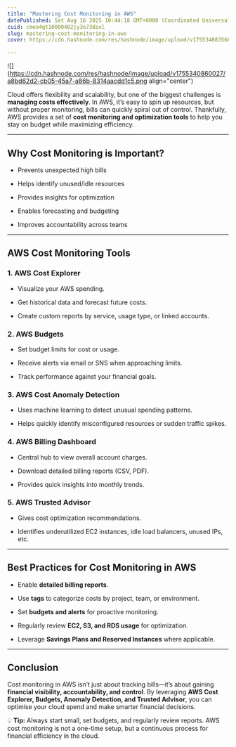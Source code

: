 ```yaml
---
title: "Mastering Cost Monitoring in AWS"
datePublished: Sat Aug 16 2025 10:44:18 GMT+0000 (Coordinated Universal Time)
cuid: cmee4qt10000402jy3e73dsxl
slug: mastering-cost-monitoring-in-aws
cover: https://cdn.hashnode.com/res/hashnode/image/upload/v1755340835683/b0b99a80-de59-41f3-965b-1f4a3a37f624.jpeg

---
```


![](https://cdn.hashnode.com/res/hashnode/image/upload/v1755340860027/a8bd62d2-cb05-45a7-a86b-8314aacdd1c5.png align="center")

Cloud offers flexibility and scalability, but one of the biggest challenges is **managing costs effectively**. In AWS, it’s easy to spin up resources, but without proper monitoring, bills can quickly spiral out of control. Thankfully, AWS provides a set of **cost monitoring and optimization tools** to help you stay on budget while maximizing efficiency.

---

## **Why Cost Monitoring is Important?**

* Prevents unexpected high bills
    
* Helps identify unused/idle resources
    
* Provides insights for optimization
    
* Enables forecasting and budgeting
    
* Improves accountability across teams
    

---

## **AWS Cost Monitoring Tools**

### 1\. **AWS Cost Explorer**

* Visualize your AWS spending.
    
* Get historical data and forecast future costs.
    
* Create custom reports by service, usage type, or linked accounts.
    

### 2\. **AWS Budgets**

* Set budget limits for cost or usage.
    
* Receive alerts via email or SNS when approaching limits.
    
* Track performance against your financial goals.
    

### 3\. **AWS Cost Anomaly Detection**

* Uses machine learning to detect unusual spending patterns.
    
* Helps quickly identify misconfigured resources or sudden traffic spikes.
    

### 4\. **AWS Billing Dashboard**

* Central hub to view overall account charges.
    
* Download detailed billing reports (CSV, PDF).
    
* Provides quick insights into monthly trends.
    

### 5\. **AWS Trusted Advisor**

* Gives cost optimization recommendations.
    
* Identifies underutilized EC2 instances, idle load balancers, unused IPs, etc.
    

---

## **Best Practices for Cost Monitoring in AWS**

* Enable **detailed billing reports**.
    
* Use **tags** to categorize costs by project, team, or environment.
    
* Set **budgets and alerts** for proactive monitoring.
    
* Regularly review **EC2, S3, and RDS usage** for optimization.
    
* Leverage **Savings Plans and Reserved Instances** where applicable.
    

---

## **Conclusion**

Cost monitoring in AWS isn’t just about tracking bills—it’s about gaining **financial visibility, accountability, and control**. By leveraging **AWS Cost Explorer, Budgets, Anomaly Detection, and Trusted Advisor**, you can optimise your cloud spend and make smarter financial decisions.

💡 **Tip:** Always start small, set budgets, and regularly review reports. AWS cost monitoring is not a one-time setup, but a continuous process for financial efficiency in the cloud.